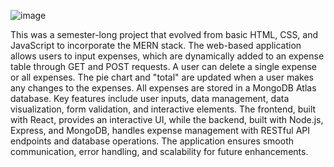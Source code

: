 ![image](https://github.com/srreed3/ExpenseTracker-MERN/assets/164079339/cfca4deb-0422-4f36-a133-fcd2d38bc5dd)

This was a semester-long project that evolved from basic HTML, CSS, and JavaScript to incorporate the MERN stack. The web-based application allows users to input expenses, which are dynamically added to an expense table through GET and POST requests. A user can delete a single expense or all expenses. The pie chart and "total" are updated when a user makes any changes to the expenses. All expenses are stored in a MongoDB Atlas database. Key features include user inputs, data management, data visualization, form validation, and interactive elements. The frontend, built with React, provides an interactive UI, while the backend, built with Node.js, Express, and MongoDB, handles expense management with RESTful API endpoints and database operations. The application ensures smooth communication, error handling, and scalability for future enhancements.
